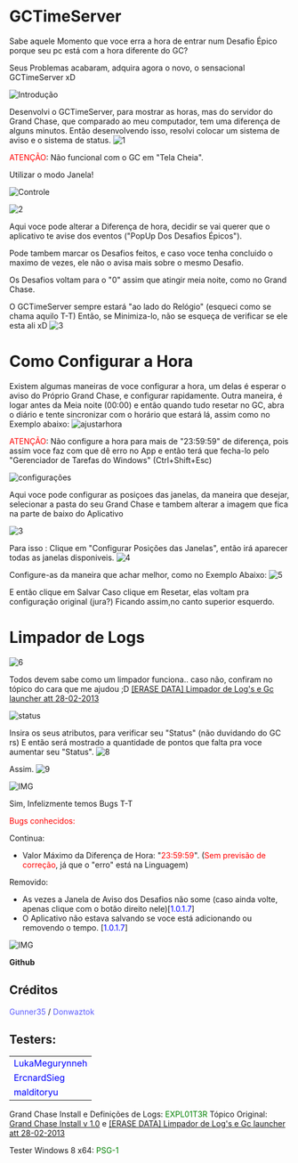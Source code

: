# GCTimeServer


Sabe aquele Momento que voce erra a hora de entrar num Desafio Épico porque seu pc está com a hora diferente do GC?

Seus Problemas acabaram, adquira agora o novo, o sensacional GCTimeServer xD

![Introdução](/Images/documents/introdução.png)

Desenvolvi o GCTimeServer, para mostrar as horas, mas do servidor do Grand Chase, que comparado ao meu computador, tem uma diferença de alguns minutos. 
Então desenvolvendo isso, resolvi colocar um sistema de aviso e o sistema de status.
![1](/Images/documents/1.png)

<span style="COLOR:#FF0000">ATENÇÃO</span>: Não funcional com o GC em "Tela Cheia".

Utilizar o modo Janela!


![Controle](/Images/documents/Controle.png)

![2](/Images/documents/2.png)
 
Aqui voce pode alterar a Diferença de hora, decidir se vai querer que o aplicativo te avise dos eventos ("PopUp Dos Desafios Épicos"). 

Pode tambem marcar os Desafios feitos, e caso voce tenha concluido o maximo de vezes, ele não o avisa mais sobre o mesmo Desafio.

Os Desafios voltam para o "0" assim que atingir meia noite, como no Grand Chase.

O GCTimeServer sempre estará "ao lado do Relógio" (esqueci como se chama aquilo T-T)
Então, se Minimiza-lo, não se esqueça de verificar se ele esta ali xD
![3](/Images/documents/3.png)


# Como Configurar a Hora
Existem algumas maneiras de voce configurar a hora, um delas é esperar o aviso do Próprio Grand Chase, e configurar rapidamente.
Outra maneira, é logar antes da Meia noite (00:00) e então quando tudo resetar no GC, abra o diário e tente sincronizar com o horário que estará lá, assim como no Exemplo abaixo:
![ajustarhora](/Images/documents/ajustarhora.png)


<span style="COLOR:#FF0000">ATENÇÃO</span>: Não configure a hora para mais de "23:59:59" de diferença, pois assim voce faz com que dê erro no App e então terá que fecha-lo pelo "Gerenciador de Tarefas do Windows" (Ctrl+Shift+Esc)



![configurações](/Images/documents/Configurações.png)

Aqui voce pode configurar as posiçoes das janelas, da maneira que desejar, selecionar a pasta do seu Grand Chase e tambem alterar a imagem que fica na parte de baixo do Aplicativo

![3](/Images/documents/3.png)

Para isso :
Clique em "Configurar Posições das Janelas", então irá aparecer todas as janelas disponiveis.
![4](/Images/documents/4.png)
 
Configure-as da maneira que achar melhor, como no Exemplo Abaixo:
![5](/Images/documents/5.png)
 
E então clique em Salvar
Caso clique em Resetar, elas voltam pra configuração original (jura?) Ficando assim,no canto superior esquerdo.

# Limpador de Logs
![6](/Images/documents/6.png)

Todos devem sabe como um limpador funciona.. caso não, confiram no tópico do cara que me ajudou ;D
[[ERASE DATA] Limpador de Log's e Gc launcher att 28-02-2013](URL="http://www.webcheats.com.br/forum/grand-chase-downloads-de-cheats-hacks-utilitarios/2042453-erase-data-limpador-de-log-s-e-gc-launcher-att-28-02-2013-a.html")

 
![status](/Images/documents/Status.png)

Insira os seus atributos, para verificar seu "Status" (não duvidando do GC rs)
E então será mostrado a quantidade de pontos que falta pra voce aumentar seu "Status".
![8](/Images/documents/old/09.png)
 
Assim.
![9](/Images/documents/old/10.png)
 


![IMG](/Images/documents/Bugs.png)

Sim, Infelizmente temos Bugs T-T
 
<span style="COLOR:#FF0000">Bugs conhecidos:</span>

Continua:
- Valor Máximo da Diferença de Hora: "<span style="COLOR:#FF0000">23:59:59</span>". 
(<span style="COLOR:#FF0000">Sem previsão de correção</span>, já que o "erro" está na Linguagem)

Removido:
- As vezes a Janela de Aviso dos Desafios não some (caso ainda volte, apenas clique com o botão direito nele)[<span style="COLOR:#0000FF">1.0.1.7</span>]
- O Aplicativo não estava salvando se voce está adicionando ou removendo o tempo. [<span style="COLOR:#0000FF">1.0.1.7</span>]



![IMG](/Images/documents/Download.png)

**Github**


## Créditos
<span style="COLOR:#5A5AFF">Gunner35</span> / <span style="COLOR:#5A5AFF">Donwaztok</span>

## Testers:
||
|-|
|<span style="COLOR:#0000FF">LukaMegurynneh</span>|
|<span style="COLOR:#0000FF">ErcnardSieg</span>|
|<span style="COLOR:#0000FF">malditoryu</span>|

Grand Chase Install e Definições de Logs: <span style="COLOR:#008000">EXPL01T3R</span>
Tópico Original: [Grand Chase Install v 1.0](http://www.webcheats.com.br/forum/grand-chase-downloads-de-cheats-hacks-utilitarios/2036178-grand-chase-install-v-1-0-a.html) e [[ERASE DATA] Limpador de Log's e Gc launcher att 28-02-2013](http://www.webcheats.com.br/forum/grand-chase-downloads-de-cheats-hacks-utilitarios/2042453-erase-data-limpador-de-log-s-e-gc-launcher-att-28-02-2013-a.html)

Tester Windows 8 x64: <span style="color:#008000">PSG-1</p>
